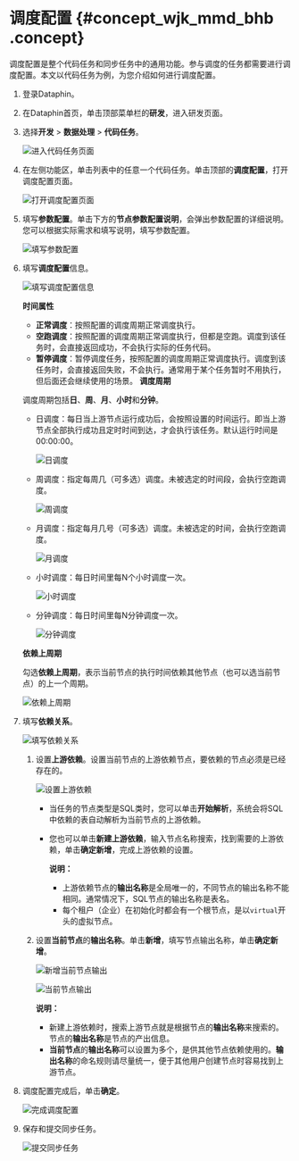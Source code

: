 # 调度配置 {#concept_wjk_mmd_bhb .concept}

调度配置是整个代码任务和同步任务中的通用功能。参与调度的任务都需要进行调度配置。本文以代码任务为例，为您介绍如何进行调度配置。

1.  登录Dataphin。
2.  在Dataphin首页，单击顶部菜单栏的**研发**，进入研发页面。
3.  选择**开发** \> **数据处理** \> **代码任务**。

    ![进入代码任务页面](http://static-aliyun-doc.oss-cn-hangzhou.aliyuncs.com/assets/img/136301/156593584855804_zh-CN.png)

4.  在左侧功能区，单击列表中的任意一个代码任务。单击顶部的**调度配置**，打开调度配置页面。

    ![打开调度配置页面](http://static-aliyun-doc.oss-cn-hangzhou.aliyuncs.com/assets/img/136301/156593584940589_zh-CN.png)

5.  填写**参数配置**。单击下方的**节点参数配置说明**，会弹出参数配置的详细说明。您可以根据实际需求和填写说明，填写参数配置。

    ![填写参数配置](http://static-aliyun-doc.oss-cn-hangzhou.aliyuncs.com/assets/img/136301/156593584940590_zh-CN.png)

6.  填写**调度配置**信息。

    ![填写调度配置信息](http://static-aliyun-doc.oss-cn-hangzhou.aliyuncs.com/assets/img/136301/156593584940591_zh-CN.png)

    **时间属性** 

    -   **正常调度**：按照配置的调度周期正常调度执行。
    -   **空跑调度**：按照配置的调度周期正常调度执行，但都是空跑。调度到该任务时，会直接返回成功，不会执行实际的任务代码。
    -   **暂停调度**：暂停调度任务，按照配置的调度周期正常调度执行。调度到该任务时，会直接返回失败，不会执行。通常用于某个任务暂时不用执行，但后面还会继续使用的场景。
    **调度周期**

    调度周期包括**日**、**周**、**月**、**小时**和**分钟**。

    -   日调度：每日当上游节点运行成功后，会按照设置的时间运行。即当上游节点全部执行成功且定时时间到达，才会执行该任务。默认运行时间是00:00:00。

        ![日调度](http://static-aliyun-doc.oss-cn-hangzhou.aliyuncs.com/assets/img/136301/156593584940595_zh-CN.png)

    -   周调度：指定每周几（可多选）调度。未被选定的时间段，会执行空跑调度。

        ![周调度](http://static-aliyun-doc.oss-cn-hangzhou.aliyuncs.com/assets/img/136301/156593584940599_zh-CN.png)

    -   月调度：指定每月几号（可多选）调度。未被选定的时间，会执行空跑调度。

        ![月调度](http://static-aliyun-doc.oss-cn-hangzhou.aliyuncs.com/assets/img/136301/156593585040600_zh-CN.png)

    -   小时调度：每日时间里每N个小时调度一次。

        ![小时调度](http://static-aliyun-doc.oss-cn-hangzhou.aliyuncs.com/assets/img/136301/156593585040601_zh-CN.png)

    -   分钟调度：每日时间里每N分钟调度一次。

        ![分钟调度](http://static-aliyun-doc.oss-cn-hangzhou.aliyuncs.com/assets/img/136301/156593585040602_zh-CN.png)

    **依赖上周期**

    勾选**依赖上周期**，表示当前节点的执行时间依赖其他节点（也可以选当前节点）的上一个周期。

    ![依赖上周期](http://static-aliyun-doc.oss-cn-hangzhou.aliyuncs.com/assets/img/136301/156593585040603_zh-CN.png)

7.  填写**依赖关系**。

    ![填写依赖关系](http://static-aliyun-doc.oss-cn-hangzhou.aliyuncs.com/assets/img/136301/156593585040604_zh-CN.png)

    1.  设置**上游依赖**。设置当前节点的上游依赖节点，要依赖的节点必须是已经存在的。

        ![设置上游依赖](http://static-aliyun-doc.oss-cn-hangzhou.aliyuncs.com/assets/img/136301/156593585040605_zh-CN.png)

        -   当任务的节点类型是SQL类时，您可以单击**开始解析**，系统会将SQL中依赖的表自动解析为当前节点的上游依赖。
        -   您也可以单击**新建上游依赖**，输入节点名称搜索，找到需要的上游依赖，单击**确定新增**，完成上游依赖的设置。

            **说明：** 

            -   上游依赖节点的**输出名称**是全局唯一的，不同节点的输出名称不能相同。通常情况下，SQL节点的输出名称是表名。
            -   每个租户（企业）在初始化时都会有一个根节点，是以`virtual`开头的虚拟节点。
    2.  设置**当前节点**的**输出名称**。单击**新增**，填写节点输出名称，单击**确定新增**。

        ![新增当前节点输出](http://static-aliyun-doc.oss-cn-hangzhou.aliyuncs.com/assets/img/136301/156593585140606_zh-CN.png)

        ![当前节点输出](http://static-aliyun-doc.oss-cn-hangzhou.aliyuncs.com/assets/img/136301/156593585140608_zh-CN.png)

        **说明：** 

        -   新建上游依赖时，搜索上游节点就是根据节点的**输出名称**来搜索的。节点的**输出名称**是节点的产出信息。
        -   **当前节点**的**输出名称**可以设置为多个，是供其他节点依赖使用的。**输出名称**的命名规则请尽量统一，便于其他用户创建节点时容易找到上游节点。
8.  调度配置完成后，单击**确定**。

    ![完成调度配置](http://static-aliyun-doc.oss-cn-hangzhou.aliyuncs.com/assets/img/136301/156593585155809_zh-CN.png)

9.  保存和提交同步任务。

    ![提交同步任务](http://static-aliyun-doc.oss-cn-hangzhou.aliyuncs.com/assets/img/136299/156593585140587_zh-CN.png)


